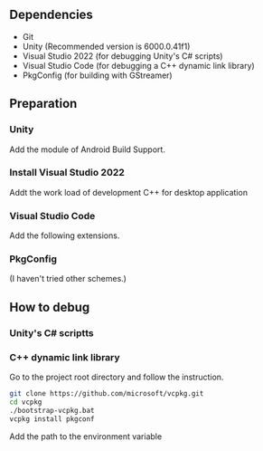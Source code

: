 ## Dependencies
* Git
* Unity (Recommended version is 6000.0.41f1)
* Visual Studio 2022 (for debugging Unity's C# scripts) 
* Visual Studio Code (for debugging a C++ dynamic link library)
* PkgConfig (for building with GStreamer)

## Preparation

### Unity
Add the module of Android Build Support.

### Install Visual Studio 2022
Addt the work load of development C++ for desktop application

### Visual Studio Code
Add the following extensions.

### PkgConfig
(I haven't tried other schemes.)

## How to debug
### Unity's C# scriptts

### C++ dynamic link library
Go to the project root directory and follow the instruction.
``` bash
git clone https://github.com/microsoft/vcpkg.git
cd vcpkg
./bootstrap-vcpkg.bat
vcpkg install pkgconf
```
Add the path to the environment variable